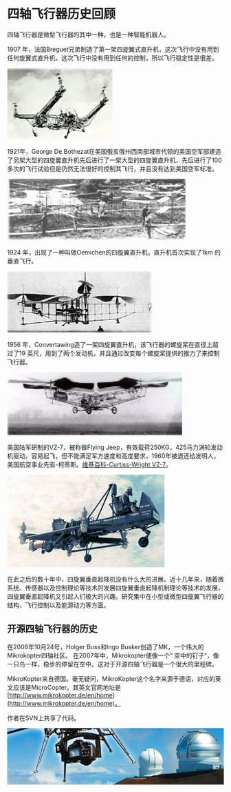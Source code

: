 
#  四轴飞行器历史回顾


四轴飞行器是微型飞行器的其中一种，也是一种智能机器人。

1907 年，法国Breguet兄弟制造了第一架四旋翼式直升机，这次飞行中没有用到任何旋翼式直升机，这次飞行中没有用到任何的控制，所以飞行稳定性是很差。

![](/assets/img/history-1.png)

1921年，George De Bothezat在美国俄亥俄州西南部城市代顿的美国空军部建造了另架大型的四旋翼直升机先后进行了一架大型的四旋翼直升机，先后进行了100多次的飞行试验但是仍然无法很好的控制其飞行，并且没有达到美国空军标准。 

![](/assets/img/history-2.png)

1924 年，出现了一种叫做Oemichen的四旋翼直升机，直升机首次实现了1km 的垂直飞行。

![](/assets/img/history-3.png)

1956 年，Convertawing造了一架四旋翼直升机，该飞行器的螺旋桨在直径上超过了19 英尺，用到了两个发动机，并且通过改变每个螺旋桨提供的推力了来控制飞行器。

![](/assets/img/history-4.png)

美国陆军研制的VZ-7，被称做Flying Jeep，有效载荷250KG，425马力涡轮发动机驱动，容易起飞，但不能满足军方速度和高度要求，1960年被退还给发明人，美国航空事业先驱-柯蒂斯。[维基百科-Curtiss-Wright VZ-7](http://en.wikipedia.org/wiki/Curtiss-Wright_VZ-7)。

![](/assets/img/VZ-7.jpg)

在此之后的数十年中，四旋翼垂直起降机没有什么大的进展。近十几年来，随着微系统、传感器以及控制理论等技术的发展四旋翼垂直起降机制理论等技术的发展，四旋翼垂直起降机又引起人们极大的兴趣。研究集中在小型或微型四旋翼飞行器的结构、飞行控制以及能源动力等方面。

## 开源四轴飞行器的历史
在2006年10月24号，Holger Buss和Ingo Busker创造了MK，一个伟大的Mikrokopter四轴社区。 在2007年中，Mikrokopter便像一个“ 空中的钉子”，像一只鸟一样，稳步的停留在空中。这对于开源四轴飞行器是一个很大的里程碑。

MikroKopter来自德国。毫无疑问，MikroKopter这个名字来源于德语，对应的英文应该是MicroCopter。其英文官网地址是[http://www.mikrokopter.de/en/home](http://www.mikrokopter.de/en/home)。

作者在SVN上共享了代码。

![](/assets/img/mikrokopter.png)
